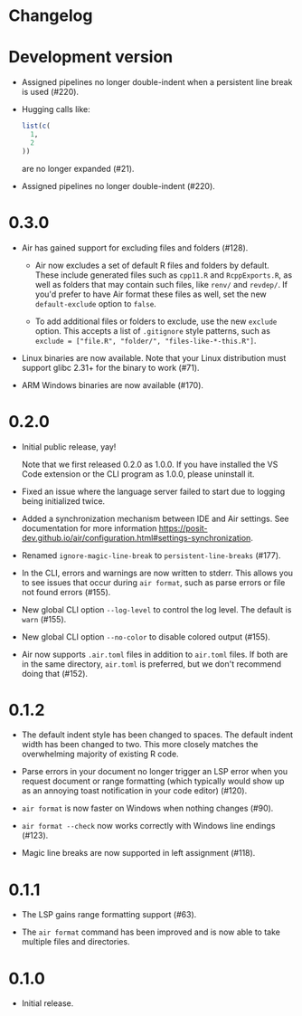 # Changelog

# Development version

- Assigned pipelines no longer double-indent when a persistent line break is used (#220).

- Hugging calls like:

  ```r
  list(c(
    1,
    2
  ))
  ```

  are no longer expanded (#21).

- Assigned pipelines no longer double-indent (#220).


# 0.3.0

- Air has gained support for excluding files and folders (#128).

  - Air now excludes a set of default R files and folders by default. These
    include generated files such as `cpp11.R` and `RcppExports.R`, as well as
    folders that may contain such files, like `renv/` and `revdep/`. If you'd
    prefer to have Air format these files as well, set the new
    `default-exclude` option to `false`.

  - To add additional files or folders to exclude, use the new `exclude` option.
    This accepts a list of `.gitignore` style patterns, such as
    `exclude = ["file.R", "folder/", "files-like-*-this.R"]`.

- Linux binaries are now available. Note that your Linux distribution must
  support glibc 2.31+ for the binary to work (#71).

- ARM Windows binaries are now available (#170).


# 0.2.0

- Initial public release, yay!

  Note that we first released 0.2.0 as 1.0.0. If you have installed the VS Code extension or the CLI program as 1.0.0, please uninstall it.

- Fixed an issue where the language server failed to start due to logging
  being initialized twice.

- Added a synchronization mechanism between IDE and Air settings. See documentation for more information https://posit-dev.github.io/air/configuration.html#settings-synchronization.

- Renamed `ignore-magic-line-break` to `persistent-line-breaks` (#177).

- In the CLI, errors and warnings are now written to stderr. This allows you to
  see issues that occur during `air format`, such as parse errors or file not
  found errors (#155).

- New global CLI option `--log-level` to control the log level. The default is
  `warn` (#155).

- New global CLI option `--no-color` to disable colored output (#155).

- Air now supports `.air.toml` files in addition to `air.toml` files. If both
  are in the same directory, `air.toml` is preferred, but we don't recommend
  doing that (#152).


# 0.1.2

- The default indent style has been changed to spaces. The default indent width
  has been changed to two. This more closely matches the overwhelming majority
  of existing R code.

- Parse errors in your document no longer trigger an LSP error when you request
  document or range formatting (which typically would show up as an annoying
  toast notification in your code editor) (#120).

- `air format` is now faster on Windows when nothing changes (#90).

- `air format --check` now works correctly with Windows line endings (#123).

- Magic line breaks are now supported in left assignment (#118).


# 0.1.1

- The LSP gains range formatting support (#63).

- The `air format` command has been improved and is now able to take multiple files and directories.


# 0.1.0

- Initial release.
